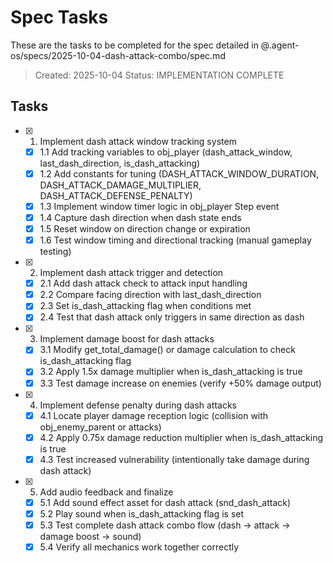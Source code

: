 # Spec Tasks

These are the tasks to be completed for the spec detailed in @.agent-os/specs/2025-10-04-dash-attack-combo/spec.md

> Created: 2025-10-04
> Status: IMPLEMENTATION COMPLETE

## Tasks

- [x] 1. Implement dash attack window tracking system
  - [x] 1.1 Add tracking variables to obj_player (dash_attack_window, last_dash_direction, is_dash_attacking)
  - [x] 1.2 Add constants for tuning (DASH_ATTACK_WINDOW_DURATION, DASH_ATTACK_DAMAGE_MULTIPLIER, DASH_ATTACK_DEFENSE_PENALTY)
  - [x] 1.3 Implement window timer logic in obj_player Step event
  - [x] 1.4 Capture dash direction when dash state ends
  - [x] 1.5 Reset window on direction change or expiration
  - [x] 1.6 Test window timing and directional tracking (manual gameplay testing)

- [x] 2. Implement dash attack trigger and detection
  - [x] 2.1 Add dash attack check to attack input handling
  - [x] 2.2 Compare facing direction with last_dash_direction
  - [x] 2.3 Set is_dash_attacking flag when conditions met
  - [x] 2.4 Test that dash attack only triggers in same direction as dash

- [x] 3. Implement damage boost for dash attacks
  - [x] 3.1 Modify get_total_damage() or damage calculation to check is_dash_attacking flag
  - [x] 3.2 Apply 1.5x damage multiplier when is_dash_attacking is true
  - [x] 3.3 Test damage increase on enemies (verify +50% damage output)

- [x] 4. Implement defense penalty during dash attacks
  - [x] 4.1 Locate player damage reception logic (collision with obj_enemy_parent or attacks)
  - [x] 4.2 Apply 0.75x damage reduction multiplier when is_dash_attacking is true
  - [x] 4.3 Test increased vulnerability (intentionally take damage during dash attack)

- [x] 5. Add audio feedback and finalize
  - [x] 5.1 Add sound effect asset for dash attack (snd_dash_attack)
  - [x] 5.2 Play sound when is_dash_attacking flag is set
  - [x] 5.3 Test complete dash attack combo flow (dash → attack → damage boost → sound)
  - [x] 5.4 Verify all mechanics work together correctly
